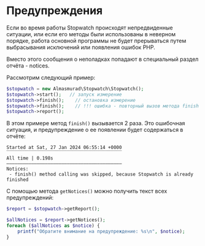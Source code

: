 
Предупреждения
========================

Если во время работы Stopwatch происходят непредвиденные ситуации, или если его методы были использованы в неверном порядке, работа основной программы не будет прерываться путем выбрасывания исключений или появления ошибок PHP. 

Вместо этого сообщения о неполадках попадают в специальный раздел отчёта - notices.

Рассмотрим следующий пример:

```php
$stopwatch = new Almasmurad\Stopwatch\Stopwatch();
$stopwatch->start();   // запуск измерение
$stopwatch->finish();    // остановка измерение
$stopwatch->finish();    // !!! ошибка - повторный вызов метода finish 
$stopwatch->report();
```

В этом примере метод `finish()` вызывается 2 раза. Это ошибочная ситуация, и предупреждение о ее появлении будет содержаться в отчёте:

```
Started at Sat, 27 Jan 2024 06:55:14 +0000
‾‾‾‾‾‾‾‾‾‾‾‾‾‾‾‾‾‾‾‾‾‾‾‾‾‾‾‾‾‾‾‾‾‾‾‾‾‾‾‾‾‾
All time | 0.198s
——————————————————————————————————————————
Notices:
 - finish() method calling was skipped, because Stopwatch is already finished
```

С помощью метода `getNotices()` можно получить текст всех предупреждений:

```php
$report = $stopwatch->getReport();

$allNotices = $report->getNotices();
foreach ($allNotices as $notice) {
    printf("Обратите внимание на предупреждение: %s\n", $notice);
}
```
